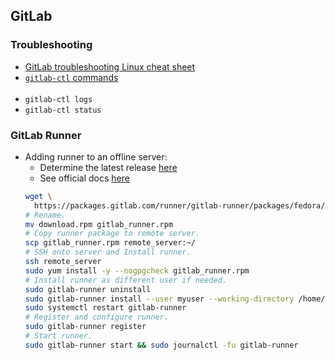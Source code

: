## GitLab

### Troubleshooting

- [GitLab troubleshooting Linux cheat sheet](https://docs.gitlab.com/ee/administration/troubleshooting/linux_cheat_sheet.html)
- [`gitlab-ctl` commands](https://docs.gitlab.com/omnibus/maintenance/)
<br><br>
- `gitlab-ctl logs`
- `gitlab-ctl status`

### GitLab Runner

- Adding runner to an offline server:
  - Determine the latest release [here](https://gitlab.com/gitlab-org/gitlab-runner/-/releases)
  - See official docs [here](https://docs.gitlab.com/runner/install/linux-manually.html)
  ```bash
  wget \
    https://packages.gitlab.com/runner/gitlab-runner/packages/fedora/33/gitlab-runner-15.1.1-1.x86_64.rpm/download.rpm
  # Rename.
  mv download.rpm gitlab_runner.rpm
  # Copy runner package to remote server.
  scp gitlab_runner.rpm remote_server:~/
  # SSH onto server and Install runner.
  ssh remote_server
  sudo yum install -y --nogpgcheck gitlab_runner.rpm
  # Install runner as different user if needed.
  sudo gitlab-runner uninstall
  sudo gitlab-runner install --user myuser --working-directory /home/myuser
  sudo systemctl restart gitlab-runner
  # Register and configure runner.
  sudo gitlab-runner register
  # Start runner.
  sudo gitlab-runner start && sudo journalctl -fu gitlab-runner
  ```
